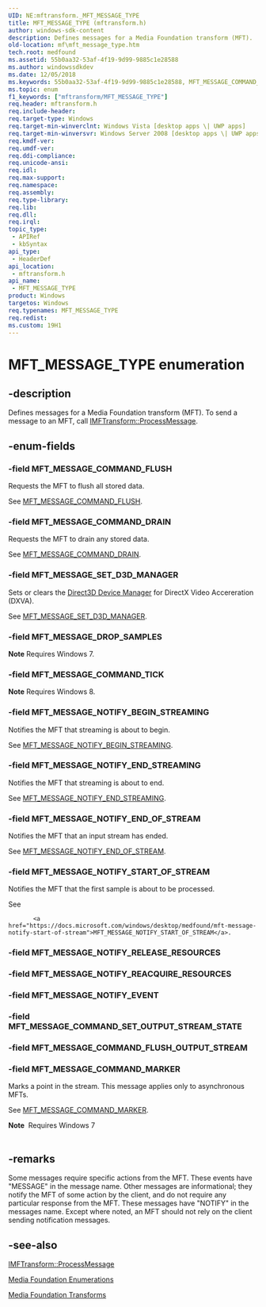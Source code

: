 ```yaml
---
UID: NE:mftransform._MFT_MESSAGE_TYPE
title: MFT_MESSAGE_TYPE (mftransform.h)
author: windows-sdk-content
description: Defines messages for a Media Foundation transform (MFT).
old-location: mf\mft_message_type.htm
tech.root: medfound
ms.assetid: 55b0aa32-53af-4f19-9d99-9885c1e28588
ms.author: windowssdkdev
ms.date: 12/05/2018
ms.keywords: 55b0aa32-53af-4f19-9d99-9885c1e28588, MFT_MESSAGE_COMMAND_DRAIN, MFT_MESSAGE_COMMAND_FLUSH, MFT_MESSAGE_COMMAND_MARKER, MFT_MESSAGE_COMMAND_TICK, MFT_MESSAGE_DROP_SAMPLES, MFT_MESSAGE_NOTIFY_BEGIN_STREAMING, MFT_MESSAGE_NOTIFY_END_OF_STREAM, MFT_MESSAGE_NOTIFY_END_STREAMING, MFT_MESSAGE_NOTIFY_START_OF_STREAM, MFT_MESSAGE_SET_D3D_MANAGER, MFT_MESSAGE_TYPE, MFT_MESSAGE_TYPE enumeration [Media Foundation], mf.mft_message_type, mftransform/MFT_MESSAGE_COMMAND_DRAIN, mftransform/MFT_MESSAGE_COMMAND_FLUSH, mftransform/MFT_MESSAGE_COMMAND_MARKER, mftransform/MFT_MESSAGE_COMMAND_TICK, mftransform/MFT_MESSAGE_DROP_SAMPLES, mftransform/MFT_MESSAGE_NOTIFY_BEGIN_STREAMING, mftransform/MFT_MESSAGE_NOTIFY_END_OF_STREAM, mftransform/MFT_MESSAGE_NOTIFY_END_STREAMING, mftransform/MFT_MESSAGE_NOTIFY_START_OF_STREAM, mftransform/MFT_MESSAGE_SET_D3D_MANAGER, mftransform/MFT_MESSAGE_TYPE
ms.topic: enum
f1_keywords: ["mftransform/MFT_MESSAGE_TYPE"]
req.header: mftransform.h
req.include-header: 
req.target-type: Windows
req.target-min-winverclnt: Windows Vista [desktop apps \| UWP apps]
req.target-min-winversvr: Windows Server 2008 [desktop apps \| UWP apps]
req.kmdf-ver: 
req.umdf-ver: 
req.ddi-compliance: 
req.unicode-ansi: 
req.idl: 
req.max-support: 
req.namespace: 
req.assembly: 
req.type-library: 
req.lib: 
req.dll: 
req.irql: 
topic_type:
 - APIRef
 - kbSyntax
api_type:
 - HeaderDef
api_location:
 - mftransform.h
api_name:
 - MFT_MESSAGE_TYPE
product: Windows
targetos: Windows
req.typenames: MFT_MESSAGE_TYPE
req.redist: 
ms.custom: 19H1
---
```


# MFT_MESSAGE_TYPE enumeration


## -description


Defines messages for a Media Foundation transform (MFT). To send a message to an MFT, call <a href="https://docs.microsoft.com/windows/desktop/api/mftransform/nf-mftransform-imftransform-processmessage">IMFTransform::ProcessMessage</a>.


## -enum-fields




### -field MFT_MESSAGE_COMMAND_FLUSH

Requests the MFT to flush all stored data. 

See <a href="https://docs.microsoft.com/windows/desktop/medfound/mft-message-command-flush">MFT_MESSAGE_COMMAND_FLUSH</a>.
            
          


### -field MFT_MESSAGE_COMMAND_DRAIN

Requests the MFT to drain any stored data.

See <a href="https://docs.microsoft.com/windows/desktop/medfound/mft-message-command-drain">MFT_MESSAGE_COMMAND_DRAIN</a>.


### -field MFT_MESSAGE_SET_D3D_MANAGER

Sets or clears the <a href="https://docs.microsoft.com/windows/desktop/medfound/direct3d-device-manager">Direct3D Device Manager</a> for DirectX Video Accereration (DXVA).
            
            
          

See <a href="https://docs.microsoft.com/windows/desktop/medfound/mft-message-set-d3d-manager">MFT_MESSAGE_SET_D3D_MANAGER</a>.


### -field MFT_MESSAGE_DROP_SAMPLES

<b>Note</b> Requires Windows 7.


### -field MFT_MESSAGE_COMMAND_TICK

<b>Note</b> Requires Windows 8.


### -field MFT_MESSAGE_NOTIFY_BEGIN_STREAMING

Notifies the MFT that streaming is about to begin.
            
          

See <a href="https://docs.microsoft.com/windows/desktop/medfound/mft-message-notify-begin-streaming">MFT_MESSAGE_NOTIFY_BEGIN_STREAMING</a>.


### -field MFT_MESSAGE_NOTIFY_END_STREAMING

Notifies the MFT that streaming is about to end.
            
          

See <a href="https://docs.microsoft.com/windows/desktop/medfound/mft-message-notify-end-streaming">MFT_MESSAGE_NOTIFY_END_STREAMING</a>.


### -field MFT_MESSAGE_NOTIFY_END_OF_STREAM

Notifies the MFT that an input stream has ended.
            
          

See <a href="https://docs.microsoft.com/windows/desktop/medfound/mft-message-notify-end-of-stream">MFT_MESSAGE_NOTIFY_END_OF_STREAM</a>.


### -field MFT_MESSAGE_NOTIFY_START_OF_STREAM

Notifies the MFT that the first sample is about to be processed. 

See
            
           <a href="https://docs.microsoft.com/windows/desktop/medfound/mft-message-notify-start-of-stream">MFT_MESSAGE_NOTIFY_START_OF_STREAM</a>.


### -field MFT_MESSAGE_NOTIFY_RELEASE_RESOURCES


### -field MFT_MESSAGE_NOTIFY_REACQUIRE_RESOURCES


### -field MFT_MESSAGE_NOTIFY_EVENT


### -field MFT_MESSAGE_COMMAND_SET_OUTPUT_STREAM_STATE


### -field MFT_MESSAGE_COMMAND_FLUSH_OUTPUT_STREAM


### -field MFT_MESSAGE_COMMAND_MARKER

Marks a point in the stream. This message applies only to asynchronous MFTs. 

See <a href="https://docs.microsoft.com/windows/desktop/medfound/mft-message-command-marker">MFT_MESSAGE_COMMAND_MARKER</a>.

<div class="alert"><b>Note</b>  Requires Windows 7</div>
<div> </div>

## -remarks



Some messages require specific actions from the MFT. These events have "MESSAGE" in the message name. Other messages are informational; they notify the MFT of some action by the client, and do not require any particular response from the MFT. These messages have "NOTIFY" in the messages name. Except where noted, an MFT should not rely on the client sending notification messages.




## -see-also




<a href="https://docs.microsoft.com/windows/desktop/api/mftransform/nf-mftransform-imftransform-processmessage">IMFTransform::ProcessMessage</a>



<a href="https://docs.microsoft.com/windows/desktop/medfound/media-foundation-enumerations">Media Foundation Enumerations</a>



<a href="https://docs.microsoft.com/windows/desktop/medfound/media-foundation-transforms">Media Foundation Transforms</a>
 

 

